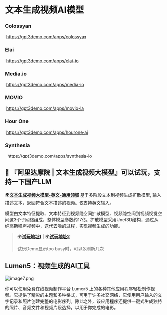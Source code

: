 # 文本生成视频AI模型

### Colossyan

﻿ https://gpt3demo.com/apps/colossyan 

### Elai

﻿ https://gpt3demo.com/apps/elai-io 

### Media.io

﻿ https://gpt3demo.com/apps/media-io 

### MOVIO

﻿ https://gpt3demo.com/apps/movio-la 

### Hour One

﻿ https://gpt3demo.com/apps/hourone-ai 

### Synthesia

﻿ ﻿ https://gpt3demo.com/apps/synthesia-io

## 🤖 『阿里达摩院 | 文本生成视频大模型』可以试玩，支持一下国产LLM

🌍[**文本生成视频大模型-英文-通用领域**](https://modelscope.cn/models/damo/text-to-video-synthesis/summary)  基于多阶段文本到视频生成扩散模型, 输入描述文本，返回符合文本描述的视频。仅支持英文输入。

模型由文本特征提取、文本特征到视频隐空间扩散模型、视频隐空间到视频视觉空间这3个子网络组成，整体模型参数约17亿。扩散模型采用Unet3D结构，通过从纯高斯噪声视频中，迭代去噪的过程，实现视频生成的功能。

> 🌍[**试玩地址1**](https://huggingface.co/spaces/damo-vilab/modelscope-text-to-video-synthesis) | 🌍[**试玩地址2**](https://modelscope.cn/studios/damo/text-to-video-synthesis/summary)
>
> 试玩Demo显示too busy时，可以多刷新几次

## Lumen5：视频生成的AI工具  

![image7.png](https://p6-juejin.byteimg.com/tos-cn-i-k3u1fbpfcp/9c7b714f2a7742b98a0d5de75363eb7c~tplv-k3u1fbpfcp-zoom-in-crop-mark:1512:0:0:0.awebp?)

你可以使用免费在线视频制作平台 Lumen5 上的各种其他应用程序轻松制作视频。它提供了精彩的主题和多种格式，可用于许多社交网络，它使用用户输入的文字记录和照片创建完整的电影序列。除此之外，该应用程序还提供一键式生成独特的照片、音频文件和视频片段选择，以用于你完成的电影。
